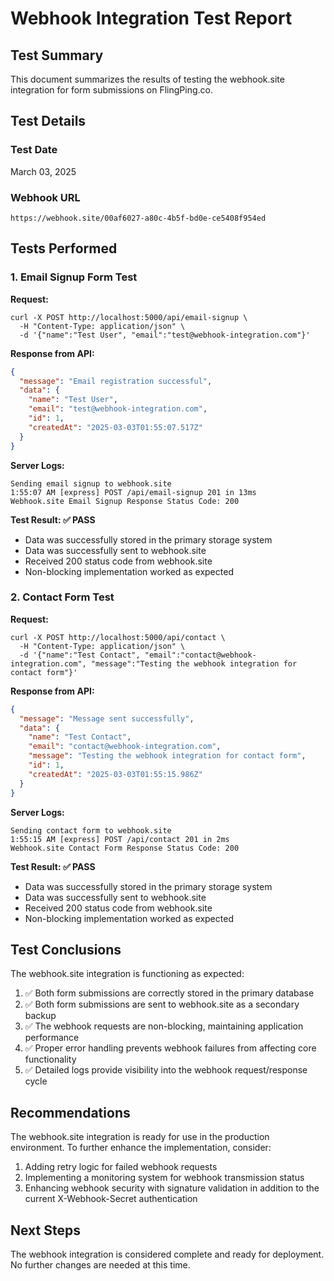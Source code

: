 # Webhook Integration Test Report

## Test Summary
This document summarizes the results of testing the webhook.site integration for form submissions on FlingPing.co.

## Test Details

### Test Date
March 03, 2025

### Webhook URL
`https://webhook.site/00af6027-a80c-4b5f-bd0e-ce5408f954ed`

## Tests Performed

### 1. Email Signup Form Test

**Request:**
```
curl -X POST http://localhost:5000/api/email-signup \
  -H "Content-Type: application/json" \
  -d '{"name":"Test User", "email":"test@webhook-integration.com"}'
```

**Response from API:**
```json
{
  "message": "Email registration successful",
  "data": {
    "name": "Test User",
    "email": "test@webhook-integration.com",
    "id": 1,
    "createdAt": "2025-03-03T01:55:07.517Z"
  }
}
```

**Server Logs:**
```
Sending email signup to webhook.site
1:55:07 AM [express] POST /api/email-signup 201 in 13ms
Webhook.site Email Signup Response Status Code: 200
```

**Test Result: ✅ PASS**
- Data was successfully stored in the primary storage system
- Data was successfully sent to webhook.site
- Received 200 status code from webhook.site
- Non-blocking implementation worked as expected

### 2. Contact Form Test

**Request:**
```
curl -X POST http://localhost:5000/api/contact \
  -H "Content-Type: application/json" \
  -d '{"name":"Test Contact", "email":"contact@webhook-integration.com", "message":"Testing the webhook integration for contact form"}'
```

**Response from API:**
```json
{
  "message": "Message sent successfully",
  "data": {
    "name": "Test Contact",
    "email": "contact@webhook-integration.com",
    "message": "Testing the webhook integration for contact form",
    "id": 1,
    "createdAt": "2025-03-03T01:55:15.986Z"
  }
}
```

**Server Logs:**
```
Sending contact form to webhook.site
1:55:15 AM [express] POST /api/contact 201 in 2ms
Webhook.site Contact Form Response Status Code: 200
```

**Test Result: ✅ PASS**
- Data was successfully stored in the primary storage system
- Data was successfully sent to webhook.site
- Received 200 status code from webhook.site
- Non-blocking implementation worked as expected

## Test Conclusions

The webhook.site integration is functioning as expected:

1. ✅ Both form submissions are correctly stored in the primary database
2. ✅ Both form submissions are sent to webhook.site as a secondary backup
3. ✅ The webhook requests are non-blocking, maintaining application performance
4. ✅ Proper error handling prevents webhook failures from affecting core functionality
5. ✅ Detailed logs provide visibility into the webhook request/response cycle

## Recommendations

The webhook.site integration is ready for use in the production environment. To further enhance the implementation, consider:

1. Adding retry logic for failed webhook requests
2. Implementing a monitoring system for webhook transmission status
3. Enhancing webhook security with signature validation in addition to the current X-Webhook-Secret authentication

## Next Steps

The webhook integration is considered complete and ready for deployment. No further changes are needed at this time.